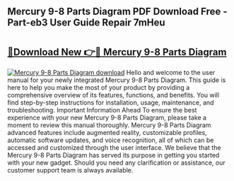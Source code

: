 ## Mercury 9-8 Parts Diagram PDF Download Free - Part-eb3 User Guide Repair 7mHeu

# <h2><a href="http://dfjx3js.blite.top/?on=Mercury+9-8+Parts+Diagram">🔗Download New 👉🔴 Mercury 9-8 Parts Diagram</a></h2>

[![Mercury 9-8 Parts Diagram download](https://i.imgur.com/lujVjoI.png)](http://dfjx3js.blite.top/?on=Mercury+9-8+Parts+Diagram)
Hello and welcome to the user manual for your newly integrated Mercury 9-8 Parts Diagram. This guide is here to help you make the most of your product by providing a comprehensive overview of its features, functions, and benefits. You will find step-by-step instructions for installation, usage, maintenance, and troubleshooting. Important Information Ahead To ensure the best experience with your new Mercury 9-8 Parts Diagram, please take a moment to review this manual thoroughly. Mercury 9-8 Parts Diagram advanced features include augmented reality, customizable profiles, automatic software updates, and voice recognition, all of which can be accessed and customized through the user interface. We believe that the Mercury 9-8 Parts Diagram has served its purpose in getting you started with your new gadget. Should you need any clarification or assistance, our customer support team is always available.
